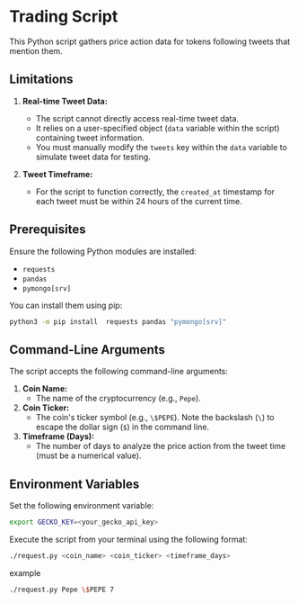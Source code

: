 # Trading Script

This Python script gathers price action data for tokens following tweets that mention them.

## Limitations

1.  **Real-time Tweet Data:**
    * The script cannot directly access real-time tweet data.
    * It relies on a user-specified object (`data` variable within the script) containing tweet information.
    * You must manually modify the `tweets` key within the `data` variable to simulate tweet data for testing.

2.  **Tweet Timeframe:**
    * For the script to function correctly, the `created_at` timestamp for each tweet must be within 24 hours of the current time.

## Prerequisites

Ensure the following Python modules are installed:

* `requests`
* `pandas`
* `pymongo[srv]`

You can install them using pip:

```bash
python3 -m pip install  requests pandas "pymongo[srv]"
```

## Command-Line Arguments

The script accepts the following command-line arguments:

1.  **Coin Name:**
    * The name of the cryptocurrency (e.g., `Pepe`).
2.  **Coin Ticker:**
    * The coin's ticker symbol (e.g., `\$PEPE`). Note the backslash (`\`) to escape the dollar sign (`$`) in the command line.
3.  **Timeframe (Days):**
    * The number of days to analyze the price action from the tweet time (must be a numerical value).

## Environment Variables

Set the following environment variable:

```bash
export GECKO_KEY=<your_gecko_api_key>
```
Execute the script from your terminal using the following format:

```bash
./request.py <coin_name> <coin_ticker> <timeframe_days>
```

example

```bash
./request.py Pepe \$PEPE 7
```
